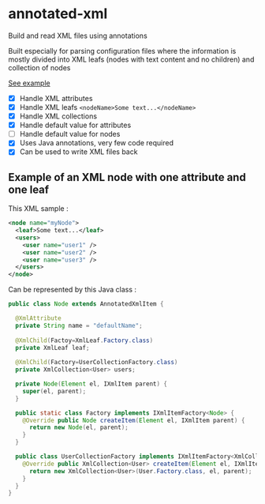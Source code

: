 # annotated-xml
Build and read XML files using annotations

Built especially for parsing configuration files where the information is mostly divided into XML leafs (nodes with text content and no children) and collection of nodes

[See example](src/main/java/com/github/nreibel/xml/main)

- [x] Handle XML attributes
- [x] Handle XML leafs `<nodeName>Some text...</nodeName>`
- [x] Handle XML collections
- [x] Handle default value for attributes
- [ ] Handle default value for nodes
- [x] Uses Java annotations, very few code required
- [x] Can be used to write XML files back

## Example of an XML node with one attribute and one leaf
This XML sample :
````xml
<node name="myNode">
  <leaf>Some text...</leaf>
  <users>
    <user name="user1" />
    <user name="user2" />
    <user name="user3" />
  </users>
</node>
````
Can be represented by this Java class :
````java
public class Node extends AnnotatedXmlItem {

  @XmlAttribute
  private String name = "defaultName";
	
  @XmlChild(Factoy=XmlLeaf.Factory.class)
  private XmlLeaf leaf;
  
  @XmlChild(Factory=UserCollectionFactory.class)
  private XmlCollection<User> users;

  private Node(Element el, IXmlItem parent) {
    super(el, parent);
  }

  public static class Factory implements IXmlItemFactory<Node> {
    @Override public Node createItem(Element el, IXmlItem parent) {
      return new Node(el, parent);
    }
  }

  public class UserCollectionFactory implements IXmlItemFactory<XmlCollection<User>> {
    @Override public XmlCollection<User> createItem(Element el, IXmlItem parent) {
      return new XmlCollection<User>(User.Factory.class, el, parent);
    }
  }
}
````
